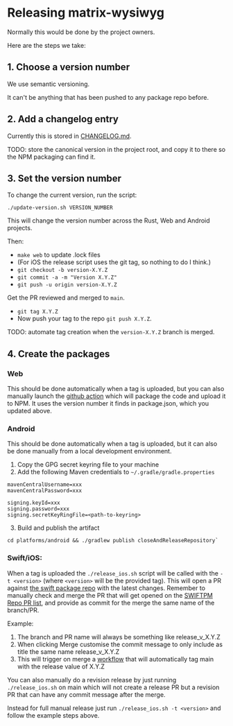 # Releasing matrix-wysiwyg

Normally this would be done by the project owners.

Here are the steps we take:

## 1. Choose a version number

We use semantic versioning.

It can't be anything that has been pushed to any package repo before.

## 2. Add a changelog entry

Currently this is stored in [CHANGELOG.md](CHANGELOG.md).

TODO: store the canonical version in the project root, and copy it to there
so the NPM packaging can find it.

## 3. Set the version number

To change the current version, run the script:

```shell
./update-version.sh VERSION_NUMBER
```

This will change the version number across the Rust, Web and Android projects.

Then:
* `make web` to update .lock files
* (For iOS the release script uses the git tag, so nothing to do I think.)
* `git checkout -b version-X.Y.Z`
* `git commit -a -m "Version X.Y.Z"`
* `git push -u origin version-X.Y.Z`

Get the PR reviewed and merged to `main`.

* `git tag X.Y.Z`
* Now push your tag to the repo `git push X.Y.Z`.

TODO: automate tag creation when the `version-X.Y.Z` branch is merged.

## 4. Create the packages

### Web

This should be done automatically when a tag is uploaded, but you can also manually launch the
[github action](https://github.com/matrix-org/matrix-wysiwyg/actions/workflows/publish.yml)
which will package the code and upload it to NPM. It uses the version number
it finds in package.json, which you updated above.

### Android

This should be done automatically when a tag is uploaded, but it can also be done manually from a local development environment.

1. Copy the GPG secret keyring file to your machine
2. Add the following Maven credentials to `~/.gradle/gradle.properties`

```
mavenCentralUsername=xxx
mavenCentralPassword=xxx

signing.keyId=xxx
signing.password=xxx
signing.secretKeyRingFile=<path-to-keyring>
```

3. Build and publish the artifact

```
cd platforms/android && ./gradlew publish closeAndReleaseRepository`
```
  
### Swift/iOS:
When a tag is uploaded the `./release_ios.sh` script will be called with the `-t <version>` (where `<version>` will be the provided tag).
This will open a PR against [the swift package repo](https://github.com/matrix-org/matrix-wysiwyg-composer-swift) with the latest changes.
Remember to manually check and merge the PR that will get opened on the [SWIFTPM Repo PR list](https://github.com/matrix-org/matrix-wysiwyg-composer-swift/pulls), and provide as commit for the merge the same name of the branch/PR.

Example: 
1. The branch and PR name will always be something like release_v_X.Y.Z
2. When clicking Merge customise the commit message to only include as title the same name release_v_X.Y.Z
3. This will trigger on merge a [workflow](https://github.com/matrix-org/matrix-wysiwyg-composer-swift/blob/main/.github/workflows/tag_on_release.yml) that will automatically tag main with the release value of X.Y.Z

You can also manually do a revision release by just running `./release_ios.sh` on main which will not create a release PR but a revision PR that can have any commit message after the merge.

Instead for full manual release just run `./release_ios.sh -t <version>` and follow the example steps above.
